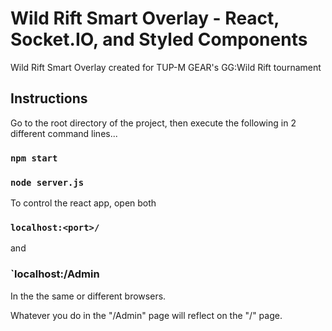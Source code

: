 # Wild Rift Smart Overlay - React, Socket.IO, and Styled Components
Wild Rift Smart Overlay created for TUP-M GEAR's GG:Wild Rift tournament

## Instructions
Go to the root directory of the project, then execute the following in 2 different command lines...
### `npm start`
### `node server.js`

To control the react app, open both
### `localhost:<port>/`
and
### `localhost:<port>/Admin
In the the same or different browsers.

Whatever you do in the "/Admin" page will reflect on the "/" page.
